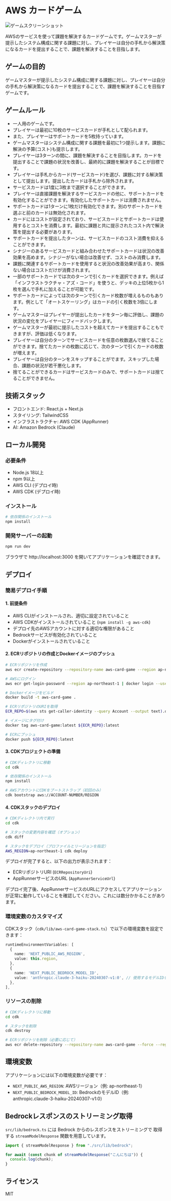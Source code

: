 # AWS カードゲーム

![ゲームスクリーンショット](public/screenshots/game-screen.png)

AWSのサービスを使って課題を解決するカードゲームです。ゲームマスターが提示したシステム構成に関する課題に対し、プレイヤーは自分の手札から解決策になるカードを提出することで、課題を解決することを目指します。

## ゲームの目的

ゲームマスターが提示したシステム構成に関する課題に対し、プレイヤーは自分の手札から解決策になるカードを提出することで、課題を解決することを目指すゲームです。

## ゲームルール

* 一人用のゲームです。
* プレイヤーは最初に10枚のサービスカードが手札として配られます。
* また、プレイヤーはサポートカードを5枚持っています。
* ゲームマスターはシステム構成に関する課題を最初に1つ提示します。課題に解決の予算(コスト)も提示します。
* プレイヤーは3ターンの間に、課題を解決することを目指します。カードを提出することで課題の状況を改善し、最終的に課題を解決することが目標です。
* プレイヤーは手札からカード(サービスカード)を選び、課題に対する解決策として提出します。提出したカードは手札から除外されます。
* サービスカードは1度に3枚まで選択することができます。
* プレイヤーは直接課題を解決するサービスカードの他に、サポートカードを有効化することができます。有効化したサポートカードは消費されません。
* サポートカードは1ターンに1枚だけ有効化できます。別のサポートカードを選ぶと前のカードは無効化されます。
* カードにはコストが設定されており、サービスカードとサポートカードは使用するとコストを消費します。最初に課題と共に提示されたコスト内で解決策を提出する必要があります。
* サポートカードを提出したターンは、サービスカードのコスト消費を抑えることができます。
* シナジーのあるサービスカードと組み合わせたサポートカードは状況の改善効果を高めます。シナジーがない場合は改善せず、コストのみ消費します。
* 課題に関連するサポートカードを使用すると状況の改善効果が高まり、関係ない場合はコストだけが消費されます。
* 一部のサポートカードでは次のターンで引くカードを選択できます。例えば「インフラストラクチャ・アズ・コード」を使うと、デッキの上位5枚から1枚を選んで手札に加えることが可能です。
* サポートカードによっては次のターンで引くカード枚数が増えるものもあります。例として「オートスケーリング」はカードの引く枚数を3倍にします。
* ゲームマスターはプレイヤーが提出したカードをターン毎に評価し、課題の状況の変化をプレイヤーにフィードバックします。
* ゲームマスターが最初に提示したコストを超えてカードを提出することもできますが、評価は低くなります。
* プレイヤーは自分のターンでサービスカードを任意の枚数選んで捨てることができます。捨てたカードの枚数に応じて、次のターンで引くカードの枚数が増えます。
* プレイヤーは自分のターンをスキップすることがでます。スキップした場合、課題の状況が若干悪化します。
* 捨てることができるカードはサービスカードのみで、サポートカードは捨てることができません。

## 技術スタック

* フロントエンド: React.js + Next.js
* スタイリング: TailwindCSS
* インフラストラクチャ: AWS CDK (AppRunner)
* AI: Amazon Bedrock (Claude)

## ローカル開発

### 必要条件

* Node.js 18以上
* npm 9以上
* AWS CLI (デプロイ時)
* AWS CDK (デプロイ時)

### インストール

```bash
# 依存関係のインストール
npm install
```

### 開発サーバーの起動

```bash
npm run dev
```

ブラウザで http://localhost:3000 を開いてアプリケーションを確認できます。

## デプロイ

### 簡易デプロイ手順

#### 1. 前提条件

* AWS CLIがインストールされ、適切に設定されていること
* AWS CDKがインストールされていること (`npm install -g aws-cdk`)
* デプロイ先のAWSアカウントに対する適切な権限があること
* Bedrockサービスが有効化されていること
* Dockerがインストールされていること

#### 2. ECRリポジトリの作成とDockerイメージのプッシュ

```bash
# ECRリポジトリを作成
aws ecr create-repository --repository-name aws-card-game --region ap-northeast-1

# AWSにログイン
aws ecr get-login-password --region ap-northeast-1 | docker login --username AWS --password-stdin $(aws sts get-caller-identity --query Account --output text).dkr.ecr.ap-northeast-1.amazonaws.com

# Dockerイメージをビルド
docker build -t aws-card-game .

# ECRリポジトリのURIを取得
ECR_REPO=$(aws sts get-caller-identity --query Account --output text).dkr.ecr.ap-northeast-1.amazonaws.com/aws-card-game

# イメージにタグ付け
docker tag aws-card-game:latest ${ECR_REPO}:latest

# ECRにプッシュ
docker push ${ECR_REPO}:latest
```

#### 3. CDKプロジェクトの準備

```bash
# CDKディレクトリに移動
cd cdk

# 依存関係のインストール
npm install

# AWSアカウントにCDKをブートストラップ（初回のみ）
cdk bootstrap aws://ACCOUNT-NUMBER/REGION
```

#### 4. CDKスタックのデプロイ

```bash
# CDKディレクトリ内で実行
cd cdk

# スタックの変更内容を確認（オプション）
cdk diff

# スタックをデプロイ（プロファイルとリージョンを指定）
AWS_REGION=ap-northeast-1 cdk deploy
```

デプロイが完了すると、以下の出力が表示されます：
- ECRリポジトリURI (`ECRRepositoryUri`)
- AppRunnerサービスのURL (`AppRunnerServiceUrl`)

デプロイ完了後、AppRunnerサービスのURLにアクセスしてアプリケーションが正常に動作していることを確認してください。これには数分かかることがあります。

### 環境変数のカスタマイズ

CDKスタック（`cdk/lib/aws-card-game-stack.ts`）で以下の環境変数を設定できます：

```typescript
runtimeEnvironmentVariables: [
  {
    name: 'NEXT_PUBLIC_AWS_REGION',
    value: this.region,
  },
  {
    name: 'NEXT_PUBLIC_BEDROCK_MODEL_ID',
    value: 'anthropic.claude-3-haiku-20240307-v1:0', // 使用するモデルIDを変更可能
  },
],
```

### リソースの削除

```bash
# CDKディレクトリに移動
cd cdk

# スタックを削除
cdk destroy

# ECRリポジトリを削除（必要に応じて）
aws ecr delete-repository --repository-name aws-card-game --force --region ap-northeast-1
```

## 環境変数

アプリケーションには以下の環境変数が必要です：

* `NEXT_PUBLIC_AWS_REGION`: AWSリージョン（例: ap-northeast-1）
* `NEXT_PUBLIC_BEDROCK_MODEL_ID`: BedrockのモデルID（例: anthropic.claude-3-haiku-20240307-v1:0）

## Bedrockレスポンスのストリーミング取得

`src/lib/bedrock.ts` には Bedrock からのレスポンスをストリーミングで
取得する `streamModelResponse` 関数を用意しています。

```ts
import { streamModelResponse } from "./src/lib/bedrock";

for await (const chunk of streamModelResponse("こんにちは")) {
  console.log(chunk);
}
```

## ライセンス

MIT
